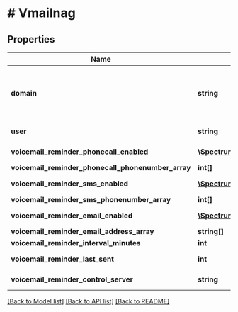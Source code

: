 # # Vmailnag

## Properties

Name | Type | Description | Notes
------------ | ------------- | ------------- | -------------
**domain** | **string** | This is the main organization name. This is used to link resource to its group/tenant/organization/enterprise. ~ and * can be used alone in special cases to mean My Domain (~) and All Domains (\\*). | [optional]
**user** | **string** | This is the main user extension for the user account. | [optional]
**voicemail_reminder_phonecall_enabled** | [**\SpectrumVoip\\\\NetSapiens\Model\YesNoStringNoDefault**](YesNoStringNoDefault.md) | This settings will control if the the parent feature is enabled. | [optional]
**voicemail_reminder_phonecall_phonenumber_array** | **int[]** | Phone reminder numbers | [optional]
**voicemail_reminder_sms_enabled** | [**\SpectrumVoip\\\\NetSapiens\Model\YesNoStringNoDefault**](YesNoStringNoDefault.md) | This settings will control if the the parent feature is enabled. | [optional]
**voicemail_reminder_sms_phonenumber_array** | **int[]** | SMS reminder numbers | [optional]
**voicemail_reminder_email_enabled** | [**\SpectrumVoip\\\\NetSapiens\Model\YesNoStringNoDefault**](YesNoStringNoDefault.md) | This settings will control if the the parent feature is enabled. | [optional]
**voicemail_reminder_email_address_array** | **string[]** | Email reminder addresses | [optional]
**voicemail_reminder_interval_minutes** | **int** | Interval of reminders (minutes) | [optional]
**voicemail_reminder_last_sent** | **int** | Timestamp of last sent reminder | [optional] [readonly]
**voicemail_reminder_control_server** | **string** | Current server managing the reminders for the user | [optional] [readonly]

[[Back to Model list]](../../README.md#models) [[Back to API list]](../../README.md#endpoints) [[Back to README]](../../README.md)
